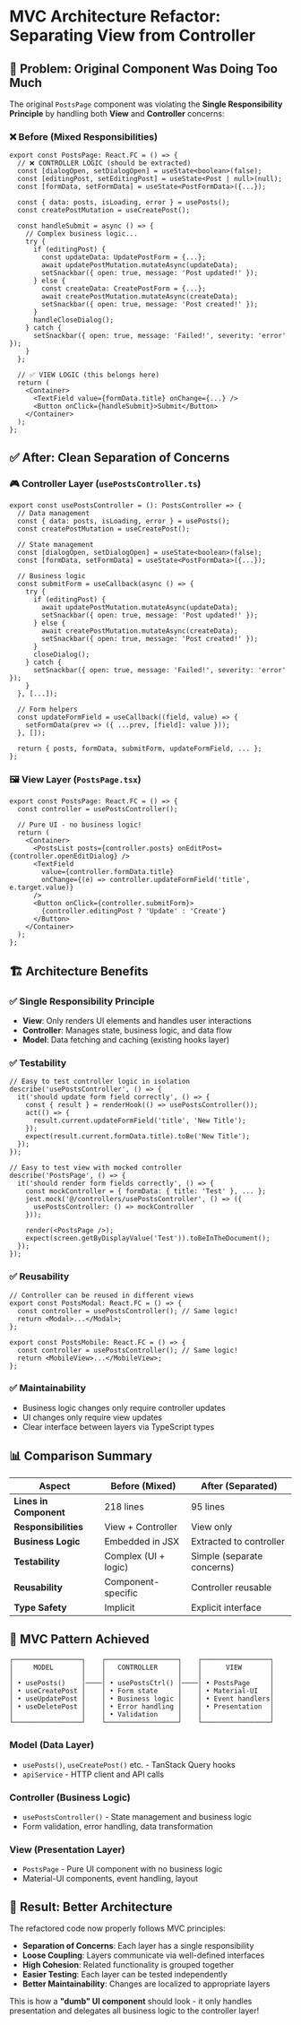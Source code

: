 # MVC Architecture Refactor: Separating View from Controller

## 🎯 Problem: Original Component Was Doing Too Much

The original `PostsPage` component was violating the **Single Responsibility Principle** by handling both **View** and **Controller** concerns:

### ❌ Before (Mixed Responsibilities)

```tsx
export const PostsPage: React.FC = () => {
  // ❌ CONTROLLER LOGIC (should be extracted)
  const [dialogOpen, setDialogOpen] = useState<boolean>(false);
  const [editingPost, setEditingPost] = useState<Post | null>(null);
  const [formData, setFormData] = useState<PostFormData>({...});
  
  const { data: posts, isLoading, error } = usePosts();
  const createPostMutation = useCreatePost();
  
  const handleSubmit = async () => {
    // Complex business logic...
    try {
      if (editingPost) {
        const updateData: UpdatePostForm = {...};
        await updatePostMutation.mutateAsync(updateData);
        setSnackbar({ open: true, message: 'Post updated!' });
      } else {
        const createData: CreatePostForm = {...};
        await createPostMutation.mutateAsync(createData);
        setSnackbar({ open: true, message: 'Post created!' });
      }
      handleCloseDialog();
    } catch {
      setSnackbar({ open: true, message: 'Failed!', severity: 'error' });
    }
  };

  // ✅ VIEW LOGIC (this belongs here)
  return (
    <Container>
      <TextField value={formData.title} onChange={...} />
      <Button onClick={handleSubmit}>Submit</Button>
    </Container>
  );
};
```

## ✅ After: Clean Separation of Concerns

### 🎮 Controller Layer (`usePostsController.ts`)

```tsx
export const usePostsController = (): PostsController => {
  // Data management
  const { data: posts, isLoading, error } = usePosts();
  const createPostMutation = useCreatePost();
  
  // State management
  const [dialogOpen, setDialogOpen] = useState<boolean>(false);
  const [formData, setFormData] = useState<PostFormData>({...});
  
  // Business logic
  const submitForm = useCallback(async () => {
    try {
      if (editingPost) {
        await updatePostMutation.mutateAsync(updateData);
        setSnackbar({ open: true, message: 'Post updated!' });
      } else {
        await createPostMutation.mutateAsync(createData);
        setSnackbar({ open: true, message: 'Post created!' });
      }
      closeDialog();
    } catch {
      setSnackbar({ open: true, message: 'Failed!', severity: 'error' });
    }
  }, [...]);
  
  // Form helpers
  const updateFormField = useCallback((field, value) => {
    setFormData(prev => ({ ...prev, [field]: value }));
  }, []);
  
  return { posts, formData, submitForm, updateFormField, ... };
};
```

### 🖼️ View Layer (`PostsPage.tsx`)

```tsx
export const PostsPage: React.FC = () => {
  const controller = usePostsController();
  
  // Pure UI - no business logic!
  return (
    <Container>
      <PostsList posts={controller.posts} onEditPost={controller.openEditDialog} />
      <TextField 
        value={controller.formData.title} 
        onChange={(e) => controller.updateFormField('title', e.target.value)} 
      />
      <Button onClick={controller.submitForm}>
        {controller.editingPost ? 'Update' : 'Create'}
      </Button>
    </Container>
  );
};
```

## 🏗️ Architecture Benefits

### ✅ **Single Responsibility Principle**
- **View**: Only renders UI elements and handles user interactions
- **Controller**: Manages state, business logic, and data flow
- **Model**: Data fetching and caching (existing hooks layer)

### ✅ **Testability**
```tsx
// Easy to test controller logic in isolation
describe('usePostsController', () => {
  it('should update form field correctly', () => {
    const { result } = renderHook(() => usePostsController());
    act(() => {
      result.current.updateFormField('title', 'New Title');
    });
    expect(result.current.formData.title).toBe('New Title');
  });
});

// Easy to test view with mocked controller
describe('PostsPage', () => {
  it('should render form fields correctly', () => {
    const mockController = { formData: { title: 'Test' }, ... };
    jest.mock('@/controllers/usePostsController', () => ({
      usePostsController: () => mockController
    }));
    
    render(<PostsPage />);
    expect(screen.getByDisplayValue('Test')).toBeInTheDocument();
  });
});
```

### ✅ **Reusability**
```tsx
// Controller can be reused in different views
export const PostsModal: React.FC = () => {
  const controller = usePostsController(); // Same logic!
  return <Modal>...</Modal>;
};

export const PostsMobile: React.FC = () => {
  const controller = usePostsController(); // Same logic!
  return <MobileView>...</MobileView>;
};
```

### ✅ **Maintainability**
- Business logic changes only require controller updates
- UI changes only require view updates
- Clear interface between layers via TypeScript types

## 📊 Comparison Summary

| Aspect | Before (Mixed) | After (Separated) |
|--------|----------------|-------------------|
| **Lines in Component** | 218 lines | 95 lines |
| **Responsibilities** | View + Controller | View only |
| **Business Logic** | Embedded in JSX | Extracted to controller |
| **Testability** | Complex (UI + logic) | Simple (separate concerns) |
| **Reusability** | Component-specific | Controller reusable |
| **Type Safety** | Implicit | Explicit interface |

## 🎯 MVC Pattern Achieved

```
┌─────────────────┐    ┌──────────────────┐    ┌─────────────────┐
│     MODEL       │    │   CONTROLLER     │    │      VIEW       │
│                 │    │                  │    │                 │
│ • usePosts()    │────│ • usePostsCtrl() │────│ • PostsPage     │
│ • useCreatePost │    │ • Form state     │    │ • Material-UI   │
│ • useUpdatePost │    │ • Business logic │    │ • Event handlers│
│ • useDeletePost │    │ • Error handling │    │ • Presentation  │
│                 │    │ • Validation     │    │                 │
└─────────────────┘    └──────────────────┘    └─────────────────┘
```

### Model (Data Layer)
- `usePosts()`, `useCreatePost()` etc. - TanStack Query hooks
- `apiService` - HTTP client and API calls

### Controller (Business Logic)
- `usePostsController()` - State management and business logic
- Form validation, error handling, data transformation

### View (Presentation Layer)  
- `PostsPage` - Pure UI component with no business logic
- Material-UI components, event handling, layout

## 🚀 Result: Better Architecture

The refactored code now properly follows MVC principles:
- **Separation of Concerns**: Each layer has a single responsibility
- **Loose Coupling**: Layers communicate via well-defined interfaces
- **High Cohesion**: Related functionality is grouped together
- **Easier Testing**: Each layer can be tested independently
- **Better Maintainability**: Changes are localized to appropriate layers

This is how a **"dumb" UI component** should look - it only handles presentation and delegates all business logic to the controller layer!
